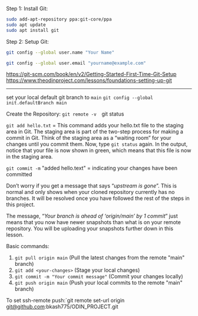 Step 1:
Install Git:
````bash
sudo add-apt-repository ppa:git-core/ppa
sudo apt update
sudo apt install git
````


Step 2:
Setup Git:

```bash
git config --global user.name "Your Name"
```

````bash
git config --global user.email "yourname@example.com"
````

https://git-scm.com/book/en/v2/Getting-Started-First-Time-Git-Setup
https://www.theodinproject.com/lessons/foundations-setting-up-git

-------------------------------------------------------------------
set your local default git branch to `main`
`git config --global init.defaultBranch main`

Create the Repository:
`git remote -v 
`git status  

`git add hello.txt`  = This command adds your hello.txt file to the staging area in Git. The staging area is part of the two-step process for making a commit in Git. Think of the staging area as a “waiting room” for your changes until you commit them. Now, type `git status` again. In the output, notice that your file is now shown in green, which means that this file is now in the staging area.

`git commit -m` "added hello.text" = indicating your changes have been committed


Don’t worry if you get a message that says “_upstream is gone_”. This is normal and only shows when your cloned repository currently has no branches. It will be resolved once you have followed the rest of the steps in this project.

The message, “_Your branch is ahead of ‘origin/main’ by 1 commit_” just means that you now have newer snapshots than what is on your remote repository. You will be uploading your snapshots further down in this lesson.

Basic commands:
1. `git pull origin main` (Pull the latest changes from the remote "main" branch)
2. `git add <your-changes>` (Stage your local changes)
3. `git commit -m "Your commit message"` (Commit your changes locally)
4. `git push origin main` (Push your local commits to the remote "main" branch)

To set ssh-remote push:`git remote set-url origin git@github.com:bkash775/ODIN_PROJECT.git


